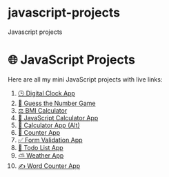 # javascript-projects
Javascript projects
# 🌐 JavaScript Projects

Here are all my mini JavaScript projects with live links:

1. [🕒 Digital Clock App](https://duraimuruganezhumalai.github.io/javascript-projects/digital-clock-app-main/)
2. [🎯 Guess the Number Game](https://duraimuruganezhumalai.github.io/guess-the-number-game-app-main/)
3. [⚖️ BMI Calculator](https://duraimuruganezhumalai.github.io/javascript-BMI-calculatorapp-main/)
4. [🧮 JavaScript Calculator App](https://duraimuruganezhumalai.github.io/javascript-calculator-app/)
5. [🧮 Calculator App (Alt)](https://duraimuruganezhumalai.github.io/javascript-calculatorapp-main/)
6. [🔢 Counter App](https://duraimuruganezhumalai.github.io/javascript-counterapp/)
7. [✅ Form Validation App](https://duraimuruganezhumalai.github.io/javascript-form-validation-app/)
8. [📝 Todo List App](https://duraimuruganezhumalai.github.io/javascript-todolist-app--main/)
9. [⛅ Weather App](https://duraimuruganezhumalai.github.io/javascript-weather-app-main/)
10. [✍️ Word Counter App](https://duraimuruganezhumalai.github.io/javascript-word-counter-app-main/)

